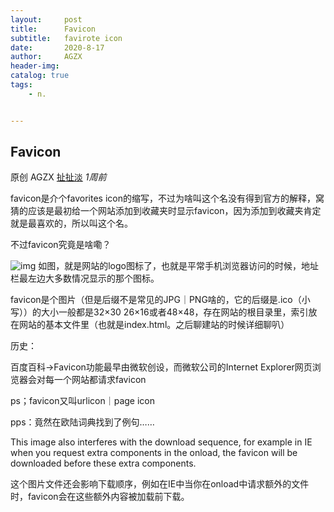 ```yaml
---
layout:     post
title:      Favicon
subtitle:   favirote icon
date:       2020-8-17
author:     AGZX
header-img: 
catalog: true
tags:
    - n.


---
```




## Favicon

原创 AGZX [扯扯淡](javascript:void(0);) *1周前*

favicon是介个favorites icon的缩写，不过为啥叫这个名没有得到官方的解释，窝猜的应该是最初给一个网站添加到收藏夹时显示favicon，因为添加到收藏夹肯定就是最喜欢的，所以叫这个名。

不过favicon究竟是啥嘞？

![img](https://mmbiz.qpic.cn/mmbiz_jpg/tMsLbdfwxoO3NaDDz51Pk7M62jxgc3e1wteQheOxicv3or10ukW6rZJvg0Sibf3B69ibInfbwYC1huozmSk8O3I4Q/640?wx_fmt=jpeg&tp=webp&wxfrom=5&wx_lazy=1&wx_co=1)
如图，就是网站的logo图标了，也就是平常手机浏览器访问的时候，地址栏最左边大多数情况显示的那个图标。

favicon是个图片（但是后缀不是常见的JPG｜PNG啥的，它的后缀是.ico（小写））的大小一般都是32×30 26×16或者48×48，存在网站的根目录里，索引放在网站的基本文件里（也就是index.html。之后聊建站的时候详细聊叭）

历史：

百度百科→Favicon功能最早由微软创设，而微软公司的Internet Explorer网页浏览器会对每一个网站都请求favicon

ps；favicon又叫urlicon｜page icon

pps：竟然在欧陆词典找到了例句……

This image also interferes with the download sequence, for example in IE when you request extra components in the onload, the favicon will be downloaded before these extra components.

这个图片文件还会影响下载顺序，例如在IE中当你在onload中请求额外的文件时，favicon会在这些额外内容被加载前下载。

